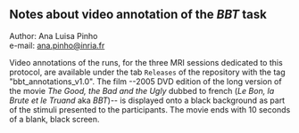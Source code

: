 ## Notes about video annotation of the *BBT* task  

Author: Ana Luisa Pinho  
e-mail: ana.pinho@inria.fr

Video annotations of the runs, for the three MRI sessions dedicated to this protocol, are available under the tab `Releases` of the repository with the tag "bbt_annotations_v1.0". The film --2005 DVD edition of the long version of the movie _The Good, the Bad and the Ugly_ dubbed to french (_Le Bon, la Brute et le Truand_ aka _BBT_)-- is displayed onto a black background as part of the stimuli presented to the participants. The movie ends with 10 seconds of a blank, black screen.

